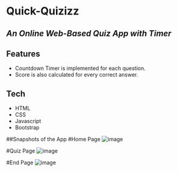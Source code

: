 # Quick-Quizizz
## _An Online Web-Based Quiz App with Timer_

## Features
- Countdown Timer is implemented for each question.
- Score is also calculated for every correct answer.

## Tech

- HTML
- CSS
- Javascript
- Bootstrap

##Snapshots of the App
#Home Page
![image](https://user-images.githubusercontent.com/89148170/186489863-bb646753-2f42-4ef6-9149-55a6a3763edd.png)

#Quiz Page
![image](https://user-images.githubusercontent.com/89148170/186490116-076b1e55-fa3b-4d6f-b66c-dc97cb67044a.png)

#End Page
![image](https://user-images.githubusercontent.com/89148170/186490336-9fdf2b88-e983-4a17-ad88-63583ce94a35.png)
